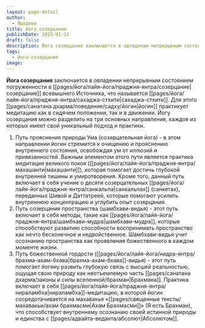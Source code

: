 ```yaml
---
layout: page-detail
author:
  - Яшодеви
title: йога созерцания
publishDate: 2025-01-22
draft: false
description: Йога созерцания заключается в овладении непрерывным состоянием погруженности в созерцание всевышнего Источника, что называется сахаджа-стхити
tags:
  - йога-созерцания
image:
---
```

**Йога созерцания** заключается в овладении непрерывным состоянием погруженности в [[pages/йога/лайя-йога/праджня-янтра/созерцание|созерцание]] всевышнего Источника, что называется [[pages/йога/лайя-йога/праджня-янтра/сахаджа-стхити|сахаджа-стхити]]. Для этого [[pages/санатана дхарма/поведение/садху/йогин|йогин]] практикует медитацию как в сидячем положении, так и в движении. Йогу созерцания можно разделить на три основных направления, каждое из которых имеет свой уникальный подход и практики.

1. Путь прояснения природы Ума (созерцательная йога) - в этом направлении йогин стремится к очищению и прояснению внутреннего состояния, освобождая ум от иллюзий и привязанностей. Важным элементом этого пути является практика медитации великого покоя ([[pages/йога/лайя-йога/праджня-янтра/махашанти|махашанти]]), которая помогает достичь глубокой внутренней тишины и умиротворения. Кроме того, данный путь включает в себя учение о десяти созерцательных [[pages/йога/лайя-йога/праджня-янтра/санкальпа|санкальпах]] (санкетах), переданных Шивой и Даттатреей, которые помогают усилить внутреннюю концентрацию и углубить опыт созерцания.
2. Путь созерцания пространства (шамбхави-видья) - этот путь включает в себя методы, такие как [[pages/йога/лайя-йога/праджня-янтра/шамбхави-мудра|шамбхави-мудра]], которые способствуют развитию способности воспринимать пространство как нечто бесконечное и недвойственное. Шамбхави-видья учит осознанию пространства как проявления божественного в каждом моменте жизни.
3. Путь божественной гордости ([[pages/йога/лайя-йога/нидра-янтра/брахма-ахам-бхава|брахма-ахам-бхава]]-видья) - этот путь помогает йогину развить глубокую связь с высшей реальностью, ощущая свою природу как неотъемлемую часть [[pages/санатана дхарма/законы и силы вселенной/брахман|Брахмана]]. Практика включает в себя [[pages/йога/лайя-йога/праджня-янтра/нираламбха|нираламбха]]-медитацию, в которой йогин сосредотачивается на махавакье «[[pages/священные тексты/махавакьи/ахам брахмасми|Ахам Брахмасми]]» (Я есть Брахман), что способствует внутреннему осознанию своей истинной природы и единства с [[pages/адвайта-веданта/абсолют|Абсолютом]].